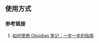 ## 使用方式

### 参考链接
1. [如何使用 Obsidian 笔记：一步一步的指南](https://pkmer.cn/Pkmer-Docs/10-obsidian/obsidian%E4%BD%BF%E7%94%A8%E6%8A%80%E5%B7%A7/%E5%A6%82%E4%BD%95%E4%BD%BF%E7%94%A8obsidian%E7%AC%94%E8%AE%B0-%E4%B8%80%E6%AD%A5%E4%B8%80%E6%AD%A5%E7%9A%84%E6%8C%87%E5%8D%97)
```
```